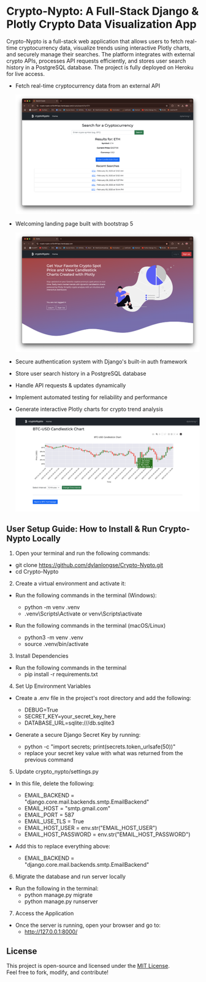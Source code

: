 # Crypto-Nypto: A Full-Stack Django & Plotly Crypto Data Visualization App

Crypto-Nypto is a full-stack web application that allows users to fetch real-time cryptocurrency data, visualize trends using interactive Plotly charts, and securely manage their searches. The platform integrates with external crypto APIs, processes API requests efficiently, and stores user search history in a PostgreSQL database. The project is fully deployed on Heroku for live access.

* Fetch real-time cryptocurrency data from an external API
  <p style="text-align: center;">
    <img src="readme_images/search.png" alt="Crypto Trend Chart" width="550">
  </p>
* Welcoming landing page built with bootstrap 5
  <p style="text-align: center;">
    <img src="readme_images/landing_page.png" alt="Crypto Trend Chart" width="550">
  </p>

* Secure authentication system with Django's built-in auth framework
* Store user search history in a PostgreSQL database
* Handle API requests & updates dynamically
* Implement automated testing for reliability and performance
* Generate interactive Plotly charts for crypto trend analysis
  <br>  

  <p style="text-align: center;">
    <img src="readme_images/trend_chart.png" alt="Crypto Trend Chart" width="550">
  </p>


## User Setup Guide: How to Install & Run Crypto-Nypto Locally


1. Open your terminal and run the following commands:
  - git clone https://github.com/dylanlongse/Crypto-Nypto.git
  - cd Crypto-Nypto

2. Create a virtual environment and activate it:
  * Run the following commands in the terminal (Windows):
    - python -m venv .venv
    - .venv\Scripts\Activate or venv\Scripts\activate

  * Run the following commands in the terminal (macOS/Linux)
    - python3 -m venv .venv
    - source .venv/bin/activate

3. Install Dependencies
  * Run the following commands in the terminal  
    - pip install -r requirements.txt

4. Set Up Environment Variables
  * Create a .env file in the project's root directory and add the following:
    - DEBUG=True
    - SECRET_KEY=your_secret_key_here
    - DATABASE_URL=sqlite:///db.sqlite3

  * Generate a secure Django Secret Key by running:
    - python -c "import secrets; print(secrets.token_urlsafe(50))"
    - replace your secret key value with what was returned from the previous command

5. Update crypto_nypto/settings.py
  * In this file, delete the following:
    - EMAIL_BACKEND = "django.core.mail.backends.smtp.EmailBackend"
    - EMAIL_HOST = "smtp.gmail.com"
    - EMAIL_PORT = 587
    - EMAIL_USE_TLS = True
    - EMAIL_HOST_USER = env.str("EMAIL_HOST_USER")
    - EMAIL_HOST_PASSWORD = env.str("EMAIL_HOST_PASSWORD")

  * Add this to replace everything above:
    - EMAIL_BACKEND = "django.core.mail.backends.smtp.EmailBackend"

6. Migrate the database and run server locally
  * Run the following in the terminal:
    - python manage.py migrate
    - python manage.py runserver

7. Access the Application
  * Once the server is running, open your browser and go to:
    - http://127.0.0.1:8000/

## License  
This project is open-source and licensed under the [MIT License](LICENSE).  
Feel free to fork, modify, and contribute!  




  
